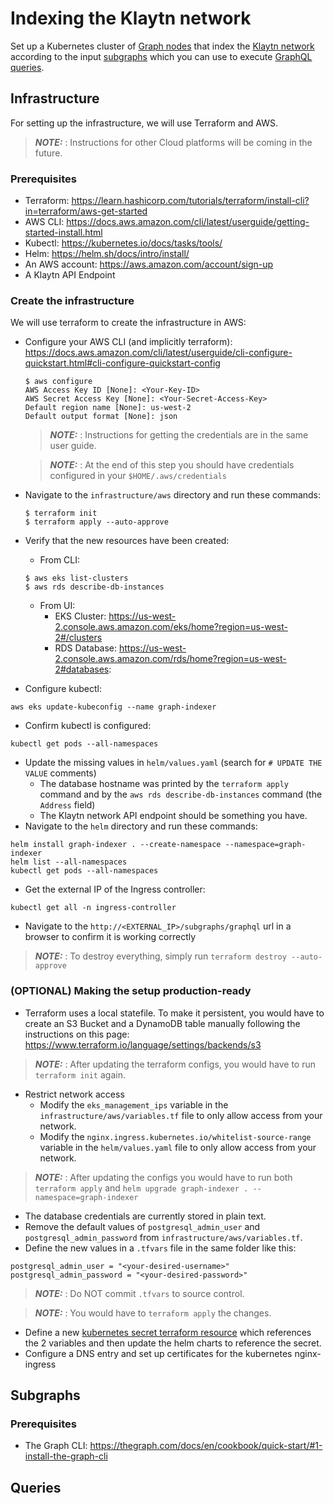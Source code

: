 # Indexing the Klaytn network

Set up a Kubernetes cluster of 
[Graph nodes](https://github.com/graphprotocol/graph-node) that index the 
[Klaytn network](https://klaytn.foundation/) according to the input 
[subgraphs](https://thegraph.com/docs/en/developing/creating-a-subgraph/)
which you can use to execute
[GraphQL queries](https://thegraph.com/docs/en/querying/graphql-api/).

## Infrastructure

For setting up the infrastructure, we will use Terraform and AWS. 

> **_NOTE:_** : Instructions for other Cloud platforms will be coming
in the future. 

### Prerequisites

* Terraform: https://learn.hashicorp.com/tutorials/terraform/install-cli?in=terraform/aws-get-started
* AWS CLI: https://docs.aws.amazon.com/cli/latest/userguide/getting-started-install.html
* Kubectl: https://kubernetes.io/docs/tasks/tools/
* Helm: https://helm.sh/docs/intro/install/
* An AWS account: https://aws.amazon.com/account/sign-up
* A Klaytn API Endpoint

### Create the infrastructure

We will use terraform to create the infrastructure in AWS:
* Configure your AWS CLI (and implicitly terraform): 
https://docs.aws.amazon.com/cli/latest/userguide/cli-configure-quickstart.html#cli-configure-quickstart-config
  ```
  $ aws configure
  AWS Access Key ID [None]: <Your-Key-ID>
  AWS Secret Access Key [None]: <Your-Secret-Access-Key>
  Default region name [None]: us-west-2
  Default output format [None]: json
  ```
  > **_NOTE:_** : Instructions for getting the credentials are in the same 
  user guide. 

  > **_NOTE:_** : At the end of this step you should have credentials 
  configured in your `$HOME/.aws/credentials`
* Navigate to the `infrastructure/aws` directory and run these commands:
  ```
  $ terraform init
  $ terraform apply --auto-approve
  ```
* Verify that the new resources have been created:
  * From CLI:
  ```
  $ aws eks list-clusters
  $ aws rds describe-db-instances
  ```
  * From UI: 
    * EKS Cluster: https://us-west-2.console.aws.amazon.com/eks/home?region=us-west-2#/clusters
    * RDS Database: https://us-west-2.console.aws.amazon.com/rds/home?region=us-west-2#databases: 
* Configure kubectl:
```
aws eks update-kubeconfig --name graph-indexer
```
* Confirm kubectl is configured:
```
kubectl get pods --all-namespaces
```
* Update the missing values in `helm/values.yaml` (search for 
`# UPDATE THE VALUE` comments)
  * The database hostname was printed by the `terraform apply` command and by
  the `aws rds describe-db-instances` command (the `Address` field)
  * The Klaytn network API endpoint should be something you have.
* Navigate to the `helm` directory and run these commands:
```
helm install graph-indexer . --create-namespace --namespace=graph-indexer
helm list --all-namespaces
kubectl get pods --all-namespaces
```
* Get the external IP of the Ingress controller:
```
kubectl get all -n ingress-controller
```
* Navigate to the `http://<EXTERNAL_IP>/subgraphs/graphql` url in a browser to
confirm it is working correctly

> **_NOTE:_** : To destroy everything, simply run `terraform destroy --auto-approve`

### (OPTIONAL) Making the setup production-ready

* Terraform uses a local statefile. To make it persistent, you would have to
create an S3 Bucket and a DynamoDB table manually following the instructions on
this page: https://www.terraform.io/language/settings/backends/s3
> **_NOTE:_** : After updating the terraform configs, you would have to run
`terraform init` again.
* Restrict network access
  * Modify the `eks_management_ips` variable in the
  `infrastructure/aws/variables.tf` file to only allow access from your network.
  * Modify the `nginx.ingress.kubernetes.io/whitelist-source-range` variable
  in the `helm/values.yaml` file to only allow access from your network.
> **_NOTE:_** : After updating the configs you would have to run both
`terraform apply` and `helm upgrade graph-indexer . --namespace=graph-indexer`
*  The database credentials are currently stored in plain text.
  * Remove the default values of `postgresql_admin_user` and
  `postgresql_admin_password` from `infrastructure/aws/variables.tf`.
  * Define the new values in a `.tfvars` file in the same folder like this:
  ```
  postgresql_admin_user = "<your-desired-username>"
  postgresql_admin_password = "<your-desired-password>"
  ```
  > **_NOTE:_** : Do NOT commit `.tfvars` to source control.

  > **_NOTE:_** : You would have to `terraform apply` the changes.
  * Define a new 
  [kubernetes secret terraform resource](https://registry.terraform.io/providers/hashicorp/kubernetes/latest/docs/resources/secret)
  which references the 2 variables and then update the helm charts to reference
  the secret. 
* Configure a DNS entry and set up certificates for the kubernetes 
nginx-ingress

## Subgraphs

### Prerequisites

* The Graph CLI: https://thegraph.com/docs/en/cookbook/quick-start/#1-install-the-graph-cli 

## Queries